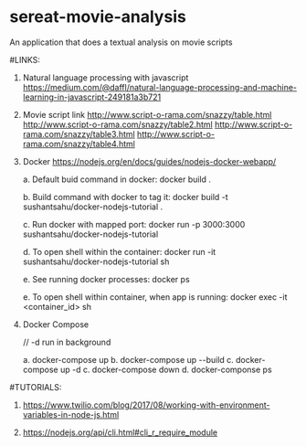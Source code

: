 # sereat-movie-analysis
An application that does a textual analysis on movie scripts



#LINKS:

1. Natural language processing with javascript
https://medium.com/@daffl/natural-language-processing-and-machine-learning-in-javascript-249181a3b721

2. Movie script link 
http://www.script-o-rama.com/snazzy/table.html
http://www.script-o-rama.com/snazzy/table2.html
http://www.script-o-rama.com/snazzy/table3.html
http://www.script-o-rama.com/snazzy/table4.html


3. Docker
https://nodejs.org/en/docs/guides/nodejs-docker-webapp/

	a. Default buid command in docker:
	   docker build .

	b. Build command with docker to tag it:
	   docker build -t sushantsahu/docker-nodejs-tutorial .

	c. Run docker with mapped port:
	   docker run -p 3000:3000 sushantsahu/docker-nodejs-tutorial
	
	d. To open shell within the container:
	   docker run -it sushantsahu/docker-nodejs-tutorial sh

	e. See running docker processes:
	   docker ps

	e. To open shell within container, when app is running:
	   docker exec -it <container_id> sh  

4. Docker Compose
	
	// -d run in background
	
	a. docker-compose up
	b. docker-compose up --build
	c. docker-compose up -d
	c. docker-compose down 
	d. docker-componse ps

#TUTORIALS:

1. https://www.twilio.com/blog/2017/08/working-with-environment-variables-in-node-js.html

2. https://nodejs.org/api/cli.html#cli_r_require_module
